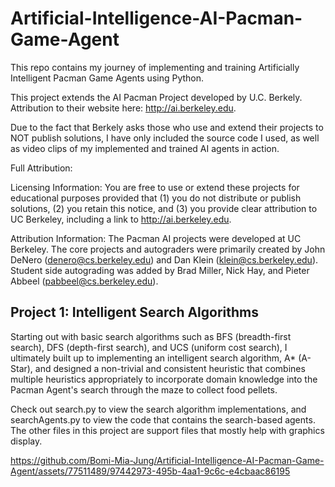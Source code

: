 # Artificial-Intelligence-AI-Pacman-Game-Agent
This repo contains my journey of implementing and training Artificially Intelligent Pacman Game Agents using Python. 

This project extends the AI Pacman Project developed by U.C. Berkely. Attribution to their website here: http://ai.berkeley.edu.

Due to the fact that Berkely asks those who use and extend their projects to NOT publish solutions, 
I have only included the source code I used, as well as video clips of my implemented and trained AI agents in action.

Full Attribution: 

  Licensing Information:  You are free to use or extend these projects for educational purposes provided that 
  (1) you do not distribute or publish solutions, (2) you retain this notice, and (3) you provide clear
   attribution to UC Berkeley, including a link to http://ai.berkeley.edu.
  
  Attribution Information: The Pacman AI projects were developed at UC Berkeley.
  The core projects and autograders were primarily created by John DeNero (denero@cs.berkeley.edu) and Dan Klein (klein@cs.berkeley.edu).
  Student side autograding was added by Brad Miller, Nick Hay, and Pieter Abbeel (pabbeel@cs.berkeley.edu).


## Project 1: Intelligent Search Algorithms
Starting out with basic search algorithms such as BFS (breadth-first search), DFS (depth-first search), and UCS (uniform cost search), 
I ultimately built up to implementing an intelligent search algorithm, A* (A-Star), and designed a non-trivial and consistent heuristic 
that combines multiple heuristics appropriately to incorporate domain knowledge into the Pacman Agent's search through the maze to collect food pellets.

Check out search.py to view the search algorithm implementations, and searchAgents.py to view the code that contains the search-based agents. 
The other files in this project are support files that mostly help with graphics display.

https://github.com/Bomi-Mia-Jung/Artificial-Intelligence-AI-Pacman-Game-Agent/assets/77511489/97442973-495b-4aa1-9c6c-e4cbaac86195


